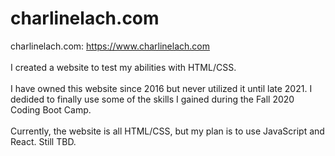 # charlinelach.com
charlinelach.com: https://www.charlinelach.com
<br><br>
I created a website to test my abilities with HTML/CSS.
<br><br>
I have owned this website since 2016 but never utilized it until late 2021. I dedided to finally use some of the skills I gained during the Fall 2020 Coding Boot Camp.
<br><br>
Currently, the website is all HTML/CSS, but my plan is to use JavaScript and React. Still TBD.